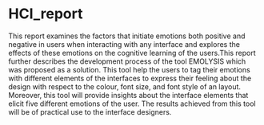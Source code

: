 # HCI_report
This report examines the factors that initiate emotions both positive and negative in users when
interacting with any interface and explores the effects of these emotions on the cognitive
learning of the users.This report further describes the development
process of the tool EMOLYSIS which was proposed as a solution. This tool help the users to
tag their emotions with different elements of the interfaces to express their feeling about the
design with respect to the colour, font size, and font style of an layout. Moreover, this tool will
provide insights about the interface elements that elicit five different emotions of the user. The
results achieved from this tool will be of practical use to the interface designers.
